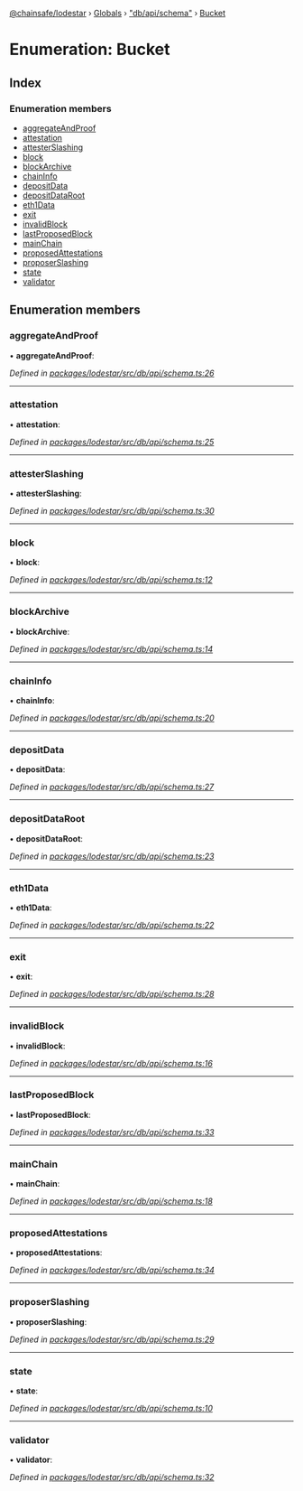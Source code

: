 [@chainsafe/lodestar](../README.md) › [Globals](../globals.md) › ["db/api/schema"](../modules/_db_api_schema_.md) › [Bucket](_db_api_schema_.bucket.md)

# Enumeration: Bucket

## Index

### Enumeration members

* [aggregateAndProof](_db_api_schema_.bucket.md#aggregateandproof)
* [attestation](_db_api_schema_.bucket.md#attestation)
* [attesterSlashing](_db_api_schema_.bucket.md#attesterslashing)
* [block](_db_api_schema_.bucket.md#block)
* [blockArchive](_db_api_schema_.bucket.md#blockarchive)
* [chainInfo](_db_api_schema_.bucket.md#chaininfo)
* [depositData](_db_api_schema_.bucket.md#depositdata)
* [depositDataRoot](_db_api_schema_.bucket.md#depositdataroot)
* [eth1Data](_db_api_schema_.bucket.md#eth1data)
* [exit](_db_api_schema_.bucket.md#exit)
* [invalidBlock](_db_api_schema_.bucket.md#invalidblock)
* [lastProposedBlock](_db_api_schema_.bucket.md#lastproposedblock)
* [mainChain](_db_api_schema_.bucket.md#mainchain)
* [proposedAttestations](_db_api_schema_.bucket.md#proposedattestations)
* [proposerSlashing](_db_api_schema_.bucket.md#proposerslashing)
* [state](_db_api_schema_.bucket.md#state)
* [validator](_db_api_schema_.bucket.md#validator)

## Enumeration members

###  aggregateAndProof

• **aggregateAndProof**:

*Defined in [packages/lodestar/src/db/api/schema.ts:26](https://github.com/ChainSafe/lodestar/blob/1d5598773/packages/lodestar/src/db/api/schema.ts#L26)*

___

###  attestation

• **attestation**:

*Defined in [packages/lodestar/src/db/api/schema.ts:25](https://github.com/ChainSafe/lodestar/blob/1d5598773/packages/lodestar/src/db/api/schema.ts#L25)*

___

###  attesterSlashing

• **attesterSlashing**:

*Defined in [packages/lodestar/src/db/api/schema.ts:30](https://github.com/ChainSafe/lodestar/blob/1d5598773/packages/lodestar/src/db/api/schema.ts#L30)*

___

###  block

• **block**:

*Defined in [packages/lodestar/src/db/api/schema.ts:12](https://github.com/ChainSafe/lodestar/blob/1d5598773/packages/lodestar/src/db/api/schema.ts#L12)*

___

###  blockArchive

• **blockArchive**:

*Defined in [packages/lodestar/src/db/api/schema.ts:14](https://github.com/ChainSafe/lodestar/blob/1d5598773/packages/lodestar/src/db/api/schema.ts#L14)*

___

###  chainInfo

• **chainInfo**:

*Defined in [packages/lodestar/src/db/api/schema.ts:20](https://github.com/ChainSafe/lodestar/blob/1d5598773/packages/lodestar/src/db/api/schema.ts#L20)*

___

###  depositData

• **depositData**:

*Defined in [packages/lodestar/src/db/api/schema.ts:27](https://github.com/ChainSafe/lodestar/blob/1d5598773/packages/lodestar/src/db/api/schema.ts#L27)*

___

###  depositDataRoot

• **depositDataRoot**:

*Defined in [packages/lodestar/src/db/api/schema.ts:23](https://github.com/ChainSafe/lodestar/blob/1d5598773/packages/lodestar/src/db/api/schema.ts#L23)*

___

###  eth1Data

• **eth1Data**:

*Defined in [packages/lodestar/src/db/api/schema.ts:22](https://github.com/ChainSafe/lodestar/blob/1d5598773/packages/lodestar/src/db/api/schema.ts#L22)*

___

###  exit

• **exit**:

*Defined in [packages/lodestar/src/db/api/schema.ts:28](https://github.com/ChainSafe/lodestar/blob/1d5598773/packages/lodestar/src/db/api/schema.ts#L28)*

___

###  invalidBlock

• **invalidBlock**:

*Defined in [packages/lodestar/src/db/api/schema.ts:16](https://github.com/ChainSafe/lodestar/blob/1d5598773/packages/lodestar/src/db/api/schema.ts#L16)*

___

###  lastProposedBlock

• **lastProposedBlock**:

*Defined in [packages/lodestar/src/db/api/schema.ts:33](https://github.com/ChainSafe/lodestar/blob/1d5598773/packages/lodestar/src/db/api/schema.ts#L33)*

___

###  mainChain

• **mainChain**:

*Defined in [packages/lodestar/src/db/api/schema.ts:18](https://github.com/ChainSafe/lodestar/blob/1d5598773/packages/lodestar/src/db/api/schema.ts#L18)*

___

###  proposedAttestations

• **proposedAttestations**:

*Defined in [packages/lodestar/src/db/api/schema.ts:34](https://github.com/ChainSafe/lodestar/blob/1d5598773/packages/lodestar/src/db/api/schema.ts#L34)*

___

###  proposerSlashing

• **proposerSlashing**:

*Defined in [packages/lodestar/src/db/api/schema.ts:29](https://github.com/ChainSafe/lodestar/blob/1d5598773/packages/lodestar/src/db/api/schema.ts#L29)*

___

###  state

• **state**:

*Defined in [packages/lodestar/src/db/api/schema.ts:10](https://github.com/ChainSafe/lodestar/blob/1d5598773/packages/lodestar/src/db/api/schema.ts#L10)*

___

###  validator

• **validator**:

*Defined in [packages/lodestar/src/db/api/schema.ts:32](https://github.com/ChainSafe/lodestar/blob/1d5598773/packages/lodestar/src/db/api/schema.ts#L32)*
